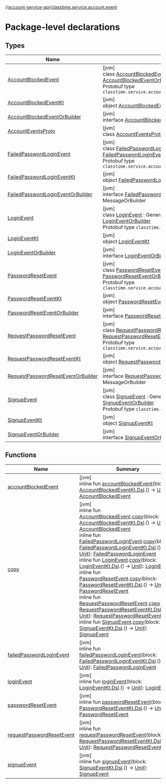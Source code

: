 //[account-service-api](../../index.md)/[classtime.service.account.event](index.md)

# Package-level declarations

## Types

| Name | Summary |
|---|---|
| [AccountBlockedEvent](-account-blocked-event/index.md) | [jvm]<br>class [AccountBlockedEvent](-account-blocked-event/index.md) : GeneratedMessageV3, [AccountBlockedEventOrBuilder](-account-blocked-event-or-builder/index.md)<br>Protobuf type `classtime.service.account.event.AccountBlockedEvent` |
| [AccountBlockedEventKt](-account-blocked-event-kt/index.md) | [jvm]<br>object [AccountBlockedEventKt](-account-blocked-event-kt/index.md) |
| [AccountBlockedEventOrBuilder](-account-blocked-event-or-builder/index.md) | [jvm]<br>interface [AccountBlockedEventOrBuilder](-account-blocked-event-or-builder/index.md) : MessageOrBuilder |
| [AccountEventsProto](-account-events-proto/index.md) | [jvm]<br>class [AccountEventsProto](-account-events-proto/index.md) |
| [FailedPasswordLoginEvent](-failed-password-login-event/index.md) | [jvm]<br>class [FailedPasswordLoginEvent](-failed-password-login-event/index.md) : GeneratedMessageV3, [FailedPasswordLoginEventOrBuilder](-failed-password-login-event-or-builder/index.md)<br>Protobuf type `classtime.service.account.event.FailedPasswordLoginEvent` |
| [FailedPasswordLoginEventKt](-failed-password-login-event-kt/index.md) | [jvm]<br>object [FailedPasswordLoginEventKt](-failed-password-login-event-kt/index.md) |
| [FailedPasswordLoginEventOrBuilder](-failed-password-login-event-or-builder/index.md) | [jvm]<br>interface [FailedPasswordLoginEventOrBuilder](-failed-password-login-event-or-builder/index.md) : MessageOrBuilder |
| [LoginEvent](-login-event/index.md) | [jvm]<br>class [LoginEvent](-login-event/index.md) : GeneratedMessageV3, [LoginEventOrBuilder](-login-event-or-builder/index.md)<br>Protobuf type `classtime.service.account.event.LoginEvent` |
| [LoginEventKt](-login-event-kt/index.md) | [jvm]<br>object [LoginEventKt](-login-event-kt/index.md) |
| [LoginEventOrBuilder](-login-event-or-builder/index.md) | [jvm]<br>interface [LoginEventOrBuilder](-login-event-or-builder/index.md) : MessageOrBuilder |
| [PasswordResetEvent](-password-reset-event/index.md) | [jvm]<br>class [PasswordResetEvent](-password-reset-event/index.md) : GeneratedMessageV3, [PasswordResetEventOrBuilder](-password-reset-event-or-builder/index.md)<br>Protobuf type `classtime.service.account.event.PasswordResetEvent` |
| [PasswordResetEventKt](-password-reset-event-kt/index.md) | [jvm]<br>object [PasswordResetEventKt](-password-reset-event-kt/index.md) |
| [PasswordResetEventOrBuilder](-password-reset-event-or-builder/index.md) | [jvm]<br>interface [PasswordResetEventOrBuilder](-password-reset-event-or-builder/index.md) : MessageOrBuilder |
| [RequestPasswordResetEvent](-request-password-reset-event/index.md) | [jvm]<br>class [RequestPasswordResetEvent](-request-password-reset-event/index.md) : GeneratedMessageV3, [RequestPasswordResetEventOrBuilder](-request-password-reset-event-or-builder/index.md)<br>Protobuf type `classtime.service.account.event.RequestPasswordResetEvent` |
| [RequestPasswordResetEventKt](-request-password-reset-event-kt/index.md) | [jvm]<br>object [RequestPasswordResetEventKt](-request-password-reset-event-kt/index.md) |
| [RequestPasswordResetEventOrBuilder](-request-password-reset-event-or-builder/index.md) | [jvm]<br>interface [RequestPasswordResetEventOrBuilder](-request-password-reset-event-or-builder/index.md) : MessageOrBuilder |
| [SignupEvent](-signup-event/index.md) | [jvm]<br>class [SignupEvent](-signup-event/index.md) : GeneratedMessageV3, [SignupEventOrBuilder](-signup-event-or-builder/index.md)<br>Protobuf type `classtime.service.account.event.SignupEvent` |
| [SignupEventKt](-signup-event-kt/index.md) | [jvm]<br>object [SignupEventKt](-signup-event-kt/index.md) |
| [SignupEventOrBuilder](-signup-event-or-builder/index.md) | [jvm]<br>interface [SignupEventOrBuilder](-signup-event-or-builder/index.md) : MessageOrBuilder |

## Functions

| Name | Summary |
|---|---|
| [accountBlockedEvent](account-blocked-event.md) | [jvm]<br>inline fun [accountBlockedEvent](account-blocked-event.md)(block: [AccountBlockedEventKt.Dsl](-account-blocked-event-kt/-dsl/index.md).() -&gt; [Unit](https://kotlinlang.org/api/latest/jvm/stdlib/kotlin/-unit/index.html)): [AccountBlockedEvent](-account-blocked-event/index.md) |
| [copy](copy.md) | [jvm]<br>inline fun [AccountBlockedEvent](-account-blocked-event/index.md).[copy](copy.md)(block: [AccountBlockedEventKt.Dsl](-account-blocked-event-kt/-dsl/index.md).() -&gt; [Unit](https://kotlinlang.org/api/latest/jvm/stdlib/kotlin/-unit/index.html)): [AccountBlockedEvent](-account-blocked-event/index.md)<br>inline fun [FailedPasswordLoginEvent](-failed-password-login-event/index.md).[copy](copy.md)(block: [FailedPasswordLoginEventKt.Dsl](-failed-password-login-event-kt/-dsl/index.md).() -&gt; [Unit](https://kotlinlang.org/api/latest/jvm/stdlib/kotlin/-unit/index.html)): [FailedPasswordLoginEvent](-failed-password-login-event/index.md)<br>inline fun [LoginEvent](-login-event/index.md).[copy](copy.md)(block: [LoginEventKt.Dsl](-login-event-kt/-dsl/index.md).() -&gt; [Unit](https://kotlinlang.org/api/latest/jvm/stdlib/kotlin/-unit/index.html)): [LoginEvent](-login-event/index.md)<br>inline fun [PasswordResetEvent](-password-reset-event/index.md).[copy](copy.md)(block: [PasswordResetEventKt.Dsl](-password-reset-event-kt/-dsl/index.md).() -&gt; [Unit](https://kotlinlang.org/api/latest/jvm/stdlib/kotlin/-unit/index.html)): [PasswordResetEvent](-password-reset-event/index.md)<br>inline fun [RequestPasswordResetEvent](-request-password-reset-event/index.md).[copy](copy.md)(block: [RequestPasswordResetEventKt.Dsl](-request-password-reset-event-kt/-dsl/index.md).() -&gt; [Unit](https://kotlinlang.org/api/latest/jvm/stdlib/kotlin/-unit/index.html)): [RequestPasswordResetEvent](-request-password-reset-event/index.md)<br>inline fun [SignupEvent](-signup-event/index.md).[copy](copy.md)(block: [SignupEventKt.Dsl](-signup-event-kt/-dsl/index.md).() -&gt; [Unit](https://kotlinlang.org/api/latest/jvm/stdlib/kotlin/-unit/index.html)): [SignupEvent](-signup-event/index.md) |
| [failedPasswordLoginEvent](failed-password-login-event.md) | [jvm]<br>inline fun [failedPasswordLoginEvent](failed-password-login-event.md)(block: [FailedPasswordLoginEventKt.Dsl](-failed-password-login-event-kt/-dsl/index.md).() -&gt; [Unit](https://kotlinlang.org/api/latest/jvm/stdlib/kotlin/-unit/index.html)): [FailedPasswordLoginEvent](-failed-password-login-event/index.md) |
| [loginEvent](login-event.md) | [jvm]<br>inline fun [loginEvent](login-event.md)(block: [LoginEventKt.Dsl](-login-event-kt/-dsl/index.md).() -&gt; [Unit](https://kotlinlang.org/api/latest/jvm/stdlib/kotlin/-unit/index.html)): [LoginEvent](-login-event/index.md) |
| [passwordResetEvent](password-reset-event.md) | [jvm]<br>inline fun [passwordResetEvent](password-reset-event.md)(block: [PasswordResetEventKt.Dsl](-password-reset-event-kt/-dsl/index.md).() -&gt; [Unit](https://kotlinlang.org/api/latest/jvm/stdlib/kotlin/-unit/index.html)): [PasswordResetEvent](-password-reset-event/index.md) |
| [requestPasswordResetEvent](request-password-reset-event.md) | [jvm]<br>inline fun [requestPasswordResetEvent](request-password-reset-event.md)(block: [RequestPasswordResetEventKt.Dsl](-request-password-reset-event-kt/-dsl/index.md).() -&gt; [Unit](https://kotlinlang.org/api/latest/jvm/stdlib/kotlin/-unit/index.html)): [RequestPasswordResetEvent](-request-password-reset-event/index.md) |
| [signupEvent](signup-event.md) | [jvm]<br>inline fun [signupEvent](signup-event.md)(block: [SignupEventKt.Dsl](-signup-event-kt/-dsl/index.md).() -&gt; [Unit](https://kotlinlang.org/api/latest/jvm/stdlib/kotlin/-unit/index.html)): [SignupEvent](-signup-event/index.md) |
